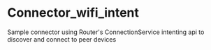 Connector_wifi_intent
=====================

Sample connector using Router's ConnectionService intenting api to discover and connect to peer devices
